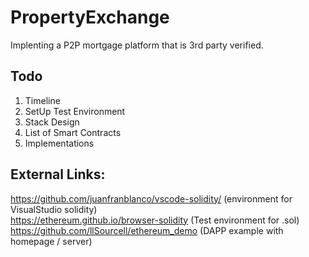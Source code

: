 # PropertyExchange

Implenting a P2P mortgage platform that is 3rd party verified.

## Todo
1. Timeline
2. SetUp Test Environment
3. Stack Design
4. List of Smart Contracts
5. Implementations

## External Links:
https://github.com/juanfranblanco/vscode-solidity/ (environment for VisualStudio solidity) <br />
https://ethereum.github.io/browser-solidity (Test environment for .sol) <br />
https://github.com/llSourcell/ethereum_demo (DAPP example with homepage / server) <br />
